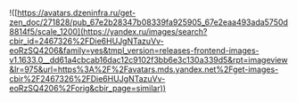 !([https://avatars.dzeninfra.ru/get-zen_doc/271828/pub_67e2b28347b08339fa925905_67e2eaa493ada5750d8814f5/scale_1200](https://yandex.ru/images/search?cbir_id=2467326%2FDie6HUJgNTazuVv-eoRzSQ4206&family=yes&tmpl_version=releases-frontend-images-v1.1633.0__dd61a4cbcab16dac12c9102f3bb6e3c130a339d5&rpt=imageview&lr=975&url=https%3A%2F%2Favatars.mds.yandex.net%2Fget-images-cbir%2F2467326%2FDie6HUJgNTazuVv-eoRzSQ4206%2Forig&cbir_page=similar))
